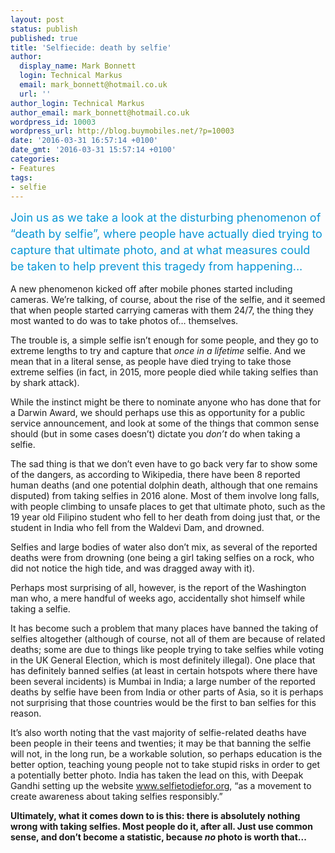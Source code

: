 ```yaml
---
layout: post
status: publish
published: true
title: 'Selfiecide: death by selfie'
author:
  display_name: Mark Bonnett
  login: Technical Markus
  email: mark_bonnett@hotmail.co.uk
  url: ''
author_login: Technical Markus
author_email: mark_bonnett@hotmail.co.uk
wordpress_id: 10003
wordpress_url: http://blog.buymobiles.net/?p=10003
date: '2016-03-31 16:57:14 +0100'
date_gmt: '2016-03-31 15:57:14 +0100'
categories:
- Features
tags:
- selfie
---
```

<p><span class="postStandFirst" style="color: #0896d5; line-height: 26px; font-size: 18px;">Join us as we take a look at the disturbing phenomenon of &ldquo;death by selfie&rdquo;, where people have actually died trying to capture that ultimate photo, and at what measures could be taken to help prevent this tragedy from happening...</span></p>
<p>A new phenomenon kicked off after mobile phones started including cameras. We&rsquo;re talking, of course, about the rise of the selfie, and it seemed that when people started carrying cameras with them 24/7, the thing they most wanted to do was to take photos of&hellip; themselves.</p>
<p>The trouble is, a simple selfie isn&rsquo;t enough for some people, and they go to extreme lengths to try and capture that <em>once in a lifetime </em>selfie. And we mean that in a literal sense, as people have died trying to take those extreme selfies (in fact, in 2015, more people died while taking selfies than by shark attack).</p>
<p>While the instinct might be there to nominate anyone who has done that for a Darwin Award, we should perhaps use this as opportunity for a public service announcement, and look at some of the things that common sense should (but in some cases doesn&rsquo;t) dictate you <em>don&rsquo;t</em> do when taking a selfie.</p>
<p>The sad thing is that we don&rsquo;t even have to go back very far to show some of the dangers, as according to Wikipedia, there have been 8 reported human deaths (and one potential dolphin death, although that one remains disputed) from taking selfies in 2016 alone. Most of them involve long falls, with people climbing to unsafe places to get that ultimate photo, such as the 19 year old Filipino student who fell to her death from doing just that, or the student in India who fell from the Waldevi Dam, and drowned.</p>
<p>Selfies and large bodies of water also don&rsquo;t mix, as several of the reported deaths were from drowning (one being a girl taking selfies on a rock, who did not notice the high tide, and was dragged away with it).</p>
<p>Perhaps most surprising of all, however, is the report of the Washington man who, a mere handful of weeks ago, accidentally shot himself while taking a selfie.</p>
<p>It has become such a problem that many places have banned the taking of selfies altogether (although of course, not all of them are because of related deaths; some are due to things like people trying to take selfies while voting in the UK General Election, which is most definitely illegal). One place that has definitely banned selfies (at least in certain hotspots where there have been several incidents) is Mumbai in India; a large number of the reported deaths by selfie have been from India or other parts of Asia, so it is perhaps not surprising that those countries would be the first to ban selfies for this reason.</p>
<p>It&rsquo;s also worth noting that the vast majority of selfie-related deaths have been people in their teens and twenties; it may be that banning the selfie will not, in the long run, be a workable solution, so perhaps education is the better option, teaching young people not to take stupid risks in order to get a potentially better photo. India has taken the lead on this, with Deepak Gandhi setting up the website&nbsp;<a href="http://www.selfietodiefor.org">www.selfietodiefor.org</a>, &ldquo;as a movement to create awareness about taking selfies responsibly.&rdquo;</p>
<p><strong>Ultimately, what it comes down to is this: there is absolutely nothing wrong with taking selfies. Most people do it, after all. Just use common sense, and don&rsquo;t become a statistic, because <em>no</em> photo is worth that... </strong></p>
